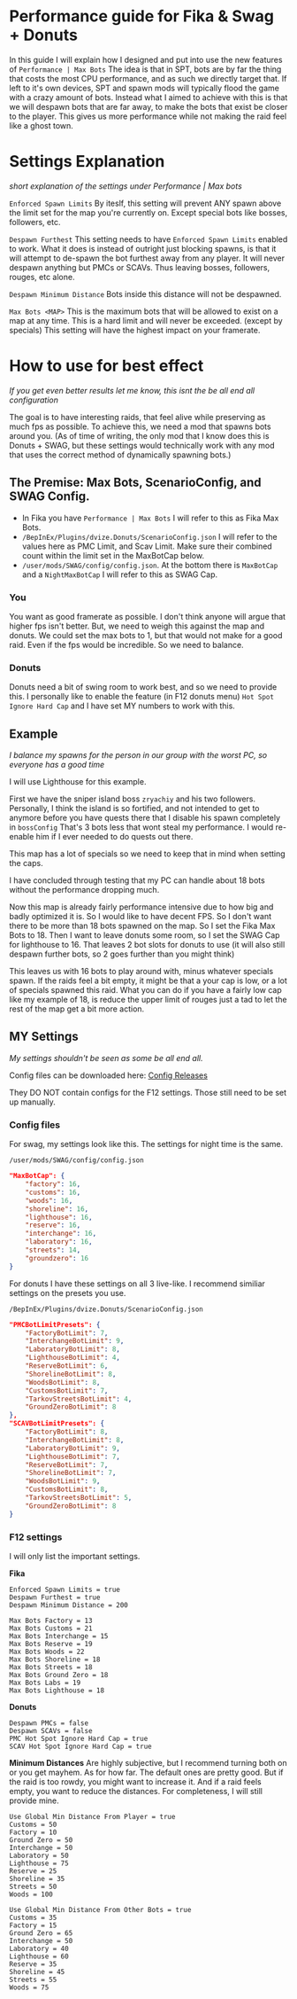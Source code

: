 # Performance guide for Fika & Swag + Donuts
In this guide I will explain how I designed and put into use the new features of ``Performance | Max Bots``
The idea is that in SPT, bots are by far the thing that costs the most CPU performance, and as such we directly target that. If left to it's own devices, SPT and spawn mods will typically flood the game with a crazy amount of bots. Instead what I aimed to achieve with this is that we will despawn bots that are far away, to make the bots that exist be closer to the player. This gives us more performance while not making the raid feel like a ghost town. 

# Settings Explanation
*short explanation of the settings under Performance | Max bots*

``Enforced Spawn Limits`` By iteslf, this setting will prevent ANY spawn above the limit set for the map you're currently on. Except special bots like bosses, followers, etc.

``Despawn Furthest`` This setting needs to have ``Enforced Spawn Limits`` enabled to work. What it does is instead of outright just blocking spawns, is that it will attempt to de-spawn the bot furthest away from any player. It will never despawn anything but PMCs or SCAVs. Thus leaving bosses, followers, rouges, etc alone.

``Despawn Minimum Distance`` Bots inside this distance will not be despawned. 

``Max Bots <MAP>`` This is the maximum bots that will be allowed to exist on a map at any time. This is a hard limit and will never be exceeded. (except by specials) This setting will have the highest impact on your framerate. 

# How to use for best effect 
*If you get even better results let me know, this isnt the be all end all configuration*

The goal is to have interesting raids, that feel alive while preserving as much fps as possible. To achieve this, we need a mod that spawns bots around you. (As of time of writing, the only mod that I know does this is Donuts + SWAG, but these settings would technically work with any mod that uses the correct method of dynamically spawning bots.)

## The Premise: Max Bots, ScenarioConfig, and SWAG Config.
* In Fika you have ``Performance | Max Bots`` I will refer to this as Fika Max Bots. 
* ``/BepInEx/Plugins/dvize.Donuts/ScenarioConfig.json`` I will refer to the values here as PMC Limit, and Scav Limit. Make sure their combined count within the limit set in the MaxBotCap below.
* ``/user/mods/SWAG/config/config.json``. At the bottom there is ``MaxBotCap`` and a ``NightMaxBotCap`` I will refer to this as SWAG Cap.

### You
You want as good framerate as possible. I don't think anyone will argue that higher fps isn't better. But, we need to weigh this against the map and donuts. We could set the max bots to 1, but that would not make for a good raid. Even if the fps would be incredible. So we need to balance. 

### Donuts
Donuts need a bit of swing room to work best, and so we need to provide this. I personally like to enable the feature (in F12 donuts menu) ``Hot Spot Ignore Hard Cap`` and I have set MY numbers to work with this.

## Example
*I balance my spawns for the person in our group with the worst PC, so everyone has a good time*

I will use Lighthouse for this example.

First we have the sniper island boss ``zryachiy`` and his two followers. Personally, I think the island is so fortified, and not intended to get to anymore before you have quests there that I disable his spawn completely in ``bossConfig`` That's 3 bots less that wont steal my performance. I would re-enable him if I ever needed to do quests out there. 

This map has a lot of specials so we need to keep that in mind when setting the caps.

I have concluded through testing that my PC can handle about 18 bots without the performance dropping much.

Now this map is already fairly performance intensive due to how big and badly optimized it is. So I would like to have decent FPS. So I don't want there to be more than 18 bots spawned on the map. So I set the Fika Max Bots to 18. Then I want to leave donuts some room, so I set the SWAG Cap for lighthouse to 16. That leaves 2 bot slots for donuts to use (it will also still despawn further bots, so 2 goes further than you might think)

This leaves us with 16 bots to play around with, minus whatever specials spawn. If the raids feel a bit empty, it might be that a your cap is low, or a lot of specials spawned this raid. What you can do if you have a fairly low cap like my example of 18, is reduce the upper limit of rouges just a tad to let the rest of the map get a bit more action.

## MY Settings
*My settings shouldn't be seen as some be all end all.*

Config files can be downloaded here: [Config Releases](https://github.com/DeadLeavez/MISC/releases/tag/Config)

They DO NOT contain configs for the F12 settings. Those still need to be set up manually.

### Config files
For swag, my settings look like this. The settings for night time is the same.

 ``/user/mods/SWAG/config/config.json``
```json
"MaxBotCap": {
    "factory": 16,
    "customs": 16,
    "woods": 16,
    "shoreline": 16,
    "lighthouse": 16,
    "reserve": 16,
    "interchange": 16,
    "laboratory": 16,
    "streets": 14,
    "groundzero": 16
}
```
For donuts I have these settings on all 3 live-like. I recommend similiar settings on the presets you use.

 ``/BepInEx/Plugins/dvize.Donuts/ScenarioConfig.json``
```json
"PMCBotLimitPresets": {
    "FactoryBotLimit": 7,
    "InterchangeBotLimit": 9,
    "LaboratoryBotLimit": 8,
    "LighthouseBotLimit": 4,
    "ReserveBotLimit": 6,
    "ShorelineBotLimit": 8,
    "WoodsBotLimit": 8,
    "CustomsBotLimit": 7,
    "TarkovStreetsBotLimit": 4,
    "GroundZeroBotLimit": 8
},
"SCAVBotLimitPresets": {
    "FactoryBotLimit": 8,
    "InterchangeBotLimit": 8,
    "LaboratoryBotLimit": 9,
    "LighthouseBotLimit": 7,
    "ReserveBotLimit": 7,
    "ShorelineBotLimit": 7,
    "WoodsBotLimit": 9,
    "CustomsBotLimit": 8,
    "TarkovStreetsBotLimit": 5,
    "GroundZeroBotLimit": 8
}
```
### F12 settings
I will only list the important settings.

**Fika**

```
Enforced Spawn Limits = true
Despawn Furthest = true
Despawn Minimum Distance = 200

Max Bots Factory = 13
Max Bots Customs = 21
Max Bots Interchange = 15
Max Bots Reserve = 19
Max Bots Woods = 22
Max Bots Shoreline = 18
Max Bots Streets = 18
Max Bots Ground Zero = 18
Max Bots Labs = 19
Max Bots Lighthouse = 18
```

**Donuts**

```
Despawn PMCs = false
Despawn SCAVs = false
PMC Hot Spot Ignore Hard Cap = true
SCAV Hot Spot Ignore Hard Cap = true
```

**Minimum Distances**
Are highly subjective, but I recommend turning both on or you get mayhem. As for how far. The default ones are pretty good. But if the raid is too rowdy, you might want to increase it. And if a raid feels empty, you want to reduce the distances. For completeness, I will still provide mine.

```
Use Global Min Distance From Player = true
Customs = 50
Factory = 10
Ground Zero = 50
Interchange = 50
Laboratory = 50
Lighthouse = 75
Reserve = 25
Shoreline = 35
Streets = 50
Woods = 100

Use Global Min Distance From Other Bots = true
Customs = 35
Factory = 15
Ground Zero = 65
Interchange = 50
Laboratory = 40
Lighthouse = 60
Reserve = 35
Shoreline = 45
Streets = 55
Woods = 75
```
